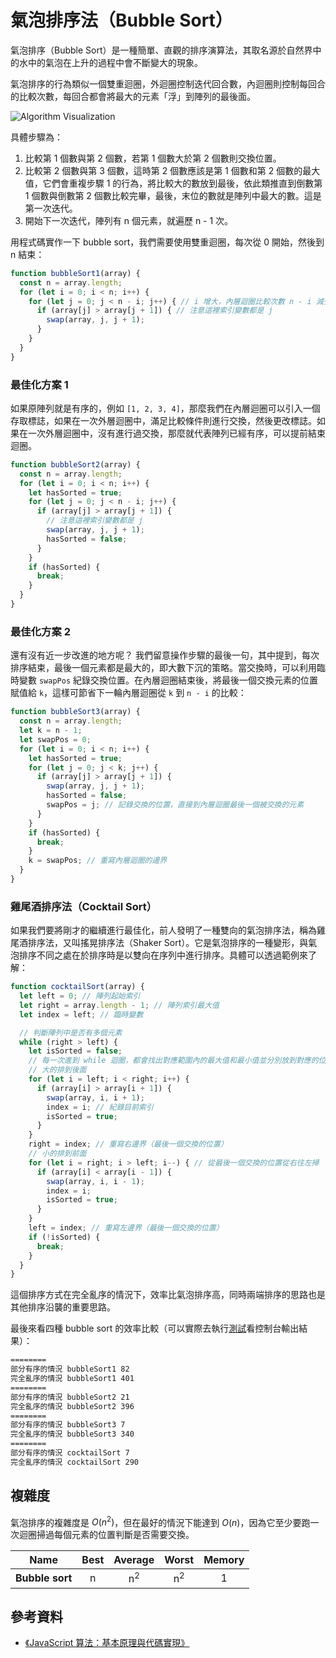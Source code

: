 # 氣泡排序法（Bubble Sort）

氣泡排序（Bubble Sort）是一種簡單、直觀的排序演算法，其取名源於自然界中的水中的氣泡在上升的過程中會不斷變大的現象。

氣泡排序的行為類似一個雙重迴圈，外迴圈控制迭代回合數，內迴圈則控制每回合的比較次數，每回合都會將最大的元素「浮」到陣列的最後面。

![Algorithm Visualization](https://upload.wikimedia.org/wikipedia/commons/c/c8/Bubble-sort-example-300px.gif)

具體步驟為：

1. 比較第 1 個數與第 2 個數，若第 1 個數大於第 2 個數則交換位置。
2. 比較第 2 個數與第 3 個數，這時第 2 個數應該是第 1 個數和第 2 個數的最大值，它們會重複步驟 1 的行為，將比較大的數放到最後，依此類推直到倒數第 1 個數與倒數第 2 個數比較完畢，最後，末位的數就是陣列中最大的數。這是第一次迭代。
3. 開始下一次迭代，陣列有 n 個元素，就遍歷 n - 1 次。

用程式碼實作一下 bubble sort，我們需要使用雙重迴圈，每次從 0 開始，然後到 n 結束：

```js
function bubbleSort1(array) {
  const n = array.length;
  for (let i = 0; i < n; i++) {
    for (let j = 0; j < n - i; j++) { // i 增大，內層迴圈比較次數 n - i 減少
      if (array[j] > array[j + 1]) { // 注意這裡索引變數都是 j
        swap(array, j, j + 1);
      }
    }
  }
}
```

### 最佳化方案 1

如果原陣列就是有序的，例如 `[1, 2, 3, 4]`，那麼我們在內層迴圈可以引入一個存取標誌，如果在一次外層迴圈中，滿足比較條件則進行交換，然後更改標誌。如果在一次外層迴圈中，沒有進行過交換，那麼就代表陣列已經有序，可以提前結束迴圈。

```js
function bubbleSort2(array) {
  const n = array.length;
  for (let i = 0; i < n; i++) {
    let hasSorted = true;
    for (let j = 0; j < n - i; j++) {
      if (array[j] > array[j + 1]) {
        // 注意這裡索引變數都是 j
        swap(array, j, j + 1);
        hasSorted = false;
      }
    }
    if (hasSorted) {
      break;
    }
  }
}
```

### 最佳化方案 2

還有沒有近一步改進的地方呢？ 我們留意操作步驟的最後一句，其中提到，每次排序結束，最後一個元素都是最大的，即大數下沉的策略。當交換時，可以利用臨時變數 `swapPos` 紀錄交換位置。在內層迴圈結束後，將最後一個交換元素的位置賦值給 `k`，這樣可節省下一輪內層迴圈從 `k` 到 `n - i` 的比較：

```js
function bubbleSort3(array) {
  const n = array.length;
  let k = n - 1;
  let swapPos = 0;
  for (let i = 0; i < n; i++) {
    let hasSorted = true;
    for (let j = 0; j < k; j++) {
      if (array[j] > array[j + 1]) {
        swap(array, j, j + 1);
        hasSorted = false;
        swapPos = j; // 記錄交換的位置，直接到內層迴圈最後一個被交換的元素
      }
    }
    if (hasSorted) {
      break;
    }
    k = swapPos; // 重寫內層迴圈的邊界
  }
}
```

### 雞尾酒排序法（Cocktail Sort）

如果我們要將剛才的繼續進行最佳化，前人發明了一種雙向的氣泡排序法，稱為雞尾酒排序法，又叫搖晃排序法（Shaker Sort）。它是氣泡排序的一種變形，與氣泡排序不同之處在於排序時是以雙向在序列中進行排序。具體可以透過範例來了解：

```js
function cocktailSort(array) {
  let left = 0; // 陣列起始索引
  let right = array.length - 1; // 陣列索引最大值
  let index = left; // 臨時變數

  // 判斷陣列中是否有多個元素
  while (right > left) {
    let isSorted = false;
    // 每一次進到 while 迴圈，都會找出對應範圍內的最大值和最小值並分別放到對應的位置
    // 大的排到後面
    for (let i = left; i < right; i++) {
      if (array[i] > array[i + 1]) {
        swap(array, i, i + 1);
        index = i; // 紀錄目前索引
        isSorted = true;
      }
    }
    right = index; // 重寫右邊界（最後一個交換的位置）
    // 小的排到前面
    for (let i = right; i > left; i--) { // 從最後一個交換的位置從右往左掃
      if (array[i] < array[i - 1]) {
        swap(array, i, i - 1);
        index = i;
        isSorted = true;
      }
    }
    left = index; // 重寫左邊界（最後一個交換的位置）
    if (!isSorted) {
      break;
    }
  }
}
```

這個排序方式在完全亂序的情況下，效率比氣泡排序高，同時兩端排序的思路也是其他排序沿襲的重要思路。

最後來看四種 bubble sort 的效率比較（可以實際去執行[測試](./BubbleSort.spec.js)看控制台輸出結果）：

```bash
========
部分有序的情況 bubbleSort1 82
完全亂序的情況 bubbleSort1 401
========
部分有序的情況 bubbleSort2 21
完全亂序的情況 bubbleSort2 396
========
部分有序的情況 bubbleSort3 7
完全亂序的情況 bubbleSort3 340
========
部分有序的情況 cocktailSort 7
完全亂序的情況 cocktailSort 290
```

## 複雜度

氣泡排序的複雜度是 $O(n^2)$，但在最好的情況下能達到 $O(n)$，因為它至少要跑一次迴圈掃過每個元素的位置判斷是否需要交換。

| Name            | Best  |    Average    |     Worst     | Memory |
| --------------- | :---: | :-----------: | :-----------: | :----: |
| **Bubble sort** |   n   | n<sup>2</sup> | n<sup>2</sup> |   1    |

## 參考資料

- [《JavaScript 算法：基本原理與代碼實現》](https://www.tenlong.com.tw/products/9787115596154?list_name=r-zh_cn)
